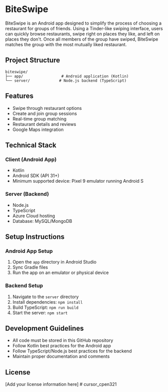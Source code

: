 # BiteSwipe

BiteSwipe is an Android app designed to simplify the process of choosing a restaurant for groups of friends. Using a Tinder-like swiping interface, users can quickly browse restaurants, swipe right on places they like, and left on places they don't. Once all members of the group have swiped, BiteSwipe matches the group with the most mutually liked restaurant.

## Project Structure

```
biteswipe/
├── app/                 # Android application (Kotlin)
└── server/             # Node.js backend (TypeScript)
```

## Features

- Swipe through restaurant options
- Create and join group sessions
- Real-time group matching
- Restaurant details and reviews
- Google Maps integration

## Technical Stack

### Client (Android App)
- Kotlin
- Android SDK (API 31+)
- Minimum supported device: Pixel 9 emulator running Android S

### Server (Backend)
- Node.js
- TypeScript
- Azure Cloud hosting
- Database: MySQL/MongoDB

## Setup Instructions

### Android App Setup
1. Open the `app` directory in Android Studio
2. Sync Gradle files
3. Run the app on an emulator or physical device

### Backend Setup
1. Navigate to the `server` directory
2. Install dependencies: `npm install`
3. Build TypeScript: `npm run build`
4. Start the server: `npm start`

## Development Guidelines

- All code must be stored in this GitHub repository
- Follow Kotlin best practices for the Android app
- Follow TypeScript/Node.js best practices for the backend
- Maintain proper documentation and comments

## License

[Add your license information here] # cursor_cpen321
